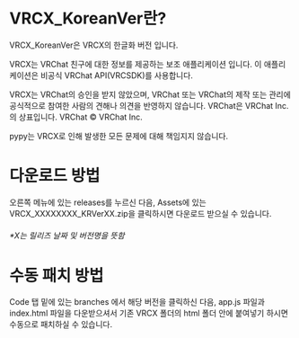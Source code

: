# VRCX_KoreanVer란?

VRCX_KoreanVer은 VRCX의 한글화 버전 입니다. 

VRCX는 VRChat 친구에 대한 정보를 제공하는 보조 애플리케이션 입니다. 이 애플리케이션은 비공식 VRChat API(VRCSDK)를 사용합니다.

VRCX는 VRChat의 승인을 받지 않았으며, VRChat 또는 VRChat의 제작 또는 관리에 공식적으로 참여한 사람의 견해나 의견을 반영하지 않습니다. VRChat은 VRChat Inc.의 상표입니다. VRChat © VRChat Inc.

pypy는 VRCX로 인해 발생한 모든 문제에 대해 책임지지 않습니다. 

# 다운로드 방법

오른쪽 메뉴에 있는 releases를 누르신 다음, Assets에 있는 VRCX_XXXXXXXX_KRVerXX.zip을 클릭하시면 다운로드 받으실 수 있습니다. 
###### *X는 릴리즈 날짜 및 버전명을 뜻함


# 수동 패치 방법

Code 탭 밑에 있는 branches 에서 해당 버전을 클릭하신 다음, app.js 파일과 index.html 파일을 다운받으셔서 기존 VRCX 폴더의 html 폴더 안에 붙여넣기 하시면 수동으로 패치하실 수 있습니다. 
